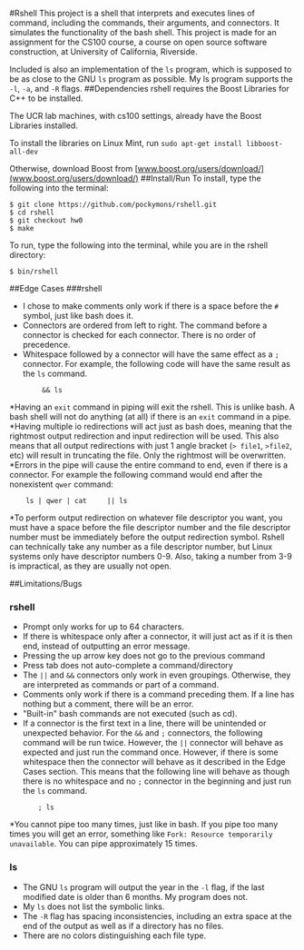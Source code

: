 #Rshell
This project is a shell that interprets and executes lines of command, including the commands, their arguments, and connectors. 
It simulates the functionality of the bash shell. This project is made for an assignment for the CS100 course, a course on open
source software construction, at University of California, Riverside. 

Included is also an implementation of the `ls` program, which is supposed to be as close to the GNU `ls` program as possible. My ls program supports the `-l`, `-a`, and `-R` flags.
##Dependencies
rshell requires the Boost Libraries for C++ to be installed. 

The UCR lab machines, with cs100 settings, already have the Boost Libraries installed.

To install the libraries on Linux Mint, run `sudo apt-get install libboost-all-dev`

Otherwise, download Boost from [www.boost.org/users/download/](www.boost.org/users/download/)
##Install/Run 
To install, type the following into the terminal:
```
$ git clone https://github.com/pockymons/rshell.git
$ cd rshell
$ git checkout hw0
$ make
```

To run, type the following into the terminal, while you are in the rshell directory:
```
$ bin/rshell
```
##Edge Cases
###rshell
* I chose to make comments only work if there is a space before the `#` symbol, just like bash does it.
* Connectors are ordered from left to right. The command before a connector is checked for each connector. There is no order of precedence.
* Whitespace followed by a connector will have the same effect as a `;` connector. For example, the following code will have the same result as the `ls` command.
```
        && ls
```

*Having an `exit` command in piping will exit the rshell. This is unlike bash. A bash shell will not do anything (at all) if there is an `exit` command in a pipe.
*Having multiple io redirections will act just as bash does, meaning that the rightmost output redirection and input redirection will be used. This also means that all output redirections with just 1 angle bracket (`> file1`, `>file2`, etc) will result in truncating the file. Only the rightmost will be overwritten.
*Errors in the pipe will cause the entire command to end, even if there is a connector. For example the following command would end after the nonexistent `qwer` command:
```
	ls | qwer | cat     || ls
```

*To perform output redirection on whatever file descriptor you want, you must have a space before the file descriptor number and the file descriptor number must be immediately before the output redirection symbol. Rshell can technically take any number as a file descriptor number, but Linux systems only have descriptor numbers 0-9. Also, taking a number from 3-9 is impractical, as they are usually not open. 

##Limitations/Bugs
### rshell
* Prompt only works for up to 64 characters.
* If there is whitespace only after a connector, it will just act as if it is then end, instead of outputting an error message.
* Pressing the up arrow key does not go to the previous command
* Press tab does not auto-complete a command/directory
* The `||` and `&&` connectors only work in even groupings. Otherwise, they are interpreted as commands or part of a command.
* Comments only work if there is a command preceding them. If a line has nothing but a comment, there will be an error.
* "Built-in" bash commands are not executed (such as cd).
* If a connector is the first text in a line, there will be unintended or unexpected behavior. For the `&&` and `;` connectors, the following command will be run twice. However, the `||` connector will behave as expected and just run the command once. However, if there is some whitespace then the connector will behave as it described in the Edge Cases section. This means that the following line will behave as though there is no whitespace and no `;` connector in the beginning and just run the `ls` command.
```
       ; ls
```
*You cannot pipe too many times, just like in bash. If you pipe too many times you will get an error, something like  `Fork: Resource temporarily unavailable`. You can pipe approximately 15 times.
### ls
* The GNU `ls` program will output the year in the `-l` flag, if the last modified date is older than 6 months. My program does not.
* My `ls` does not list the symbolic links.
* The `-R` flag has spacing inconsistencies, including an extra space at the end of the output as well as if a directory has no files.
* There are no colors distinguishing each file type.
